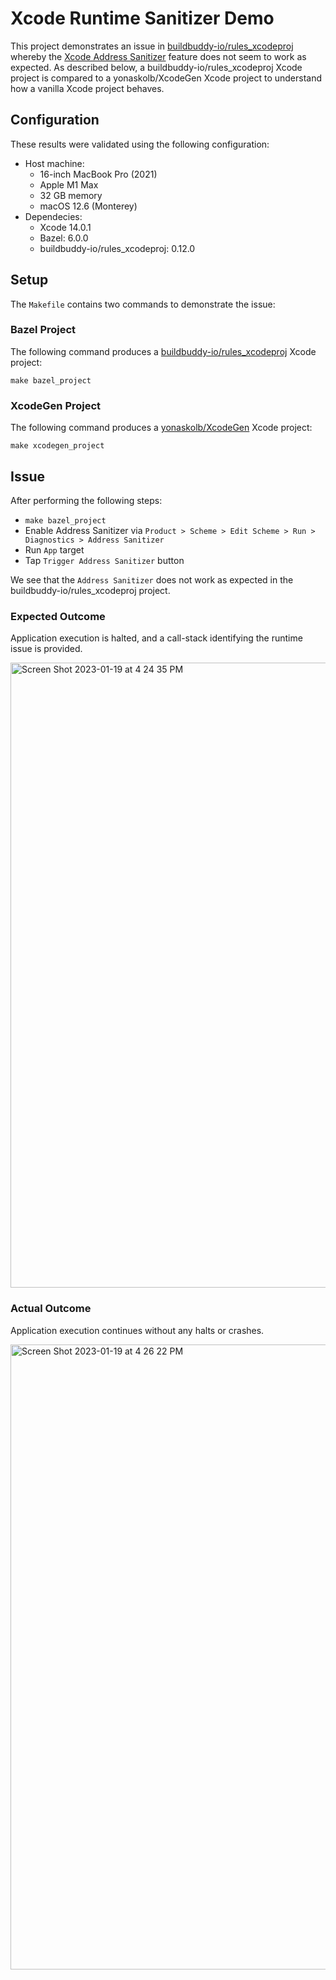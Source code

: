 # Xcode Runtime Sanitizer Demo

This project demonstrates an issue in [buildbuddy-io/rules_xcodeproj](https://github.com/buildbuddy-io/rules_xcodeproj) whereby the [Xcode Address Sanitizer](https://developer.apple.com/documentation/xcode/diagnosing-memory-thread-and-crash-issues-early) feature does not seem to work as expected. As described below, a buildbuddy-io/rules_xcodeproj Xcode project is compared to a yonaskolb/XcodeGen Xcode project to understand how a vanilla Xcode project behaves.

## Configuration

These results were validated using the following configuration:

- Host machine:
    - 16-inch MacBook Pro (2021)
    - Apple M1 Max
    - 32 GB memory
    - macOS 12.6 (Monterey)
- Dependecies:
    - Xcode 14.0.1
    - Bazel: 6.0.0
    - buildbuddy-io/rules_xcodeproj: 0.12.0

## Setup

The `Makefile` contains two commands to demonstrate the issue:

### Bazel Project

The following command produces a [buildbuddy-io/rules_xcodeproj](https://github.com/buildbuddy-io/rules_xcodeproj) Xcode project:
```
make bazel_project
```

### XcodeGen Project

The following command produces a [yonaskolb/XcodeGen](https://github.com/yonaskolb/XcodeGen) Xcode project:
```
make xcodegen_project
```

## Issue

After performing the following steps:
- `make bazel_project`
- Enable Address Sanitizer via `Product > Scheme > Edit Scheme > Run > Diagnostics > Address Sanitizer`
- Run `App` target
- Tap `Trigger Address Sanitizer` button

We see that the `Address Sanitizer` does not work as expected in the buildbuddy-io/rules_xcodeproj project.

### Expected Outcome

Application execution is halted, and a call-stack identifying the runtime issue is provided.

<img width="1000" alt="Screen Shot 2023-01-19 at 4 24 35 PM" src="https://user-images.githubusercontent.com/40372184/213565354-6be1978d-f209-459d-81af-a804213e15f7.png">

### Actual Outcome

Application execution continues without any halts or crashes.

<img width="1000" alt="Screen Shot 2023-01-19 at 4 26 22 PM" src="https://user-images.githubusercontent.com/40372184/213565652-c4f7081f-2574-48fb-9232-7ab311351cb8.png">
